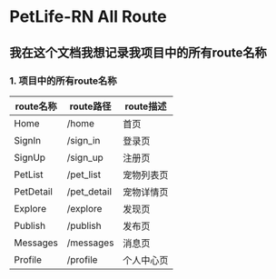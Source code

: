 # PetLife-RN All Route

## 我在这个文档我想记录我项目中的所有route名称

### 1. 项目中的所有route名称

| route名称   | route路径     | route描述 |
|-----------|-------------|---------|
| Home      | /home       | 首页      |
| SignIn    | /sign_in    | 登录页     |
| SignUp    | /sign_up    | 注册页     |
| PetList   | /pet_list   | 宠物列表页   |
| PetDetail | /pet_detail | 宠物详情页   |
| Explore   | /explore    | 发现页     |
| Publish   | /publish    | 发布页     |
| Messages  | /messages   | 消息页     |
| Profile   | /profile    | 个人中心页   |
